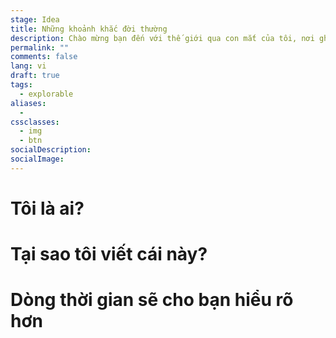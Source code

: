 ```yaml
---
stage: Idea
title: Những khoảnh khắc đời thường
description: Chào mừng bạn đến với thế giới qua con mắt của tôi, nơi ghi lại những khoảnh khắc cuộc đời của một anh chàng đam mê xây dựng đế chế công nghệ cho riêng mình
permalink: ""
comments: false
lang: vi
draft: true
tags:
  - explorable
aliases:
  - 
cssclasses:
  - img
  - btn
socialDescription:
socialImage:
---
```

# Tôi là ai?


# Tại sao tôi viết cái này?


# Dòng thời gian sẽ cho bạn hiểu rõ hơn
